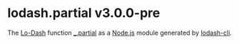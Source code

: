 # lodash.partial v3.0.0-pre

The [Lo-Dash](https://lodash.com/) function [_.partial](http://lodash.com/docs#partial) as a [Node.js](http://nodejs.org/) module generated by [lodash-cli](https://www.npmjs.com/package/lodash-cli).
